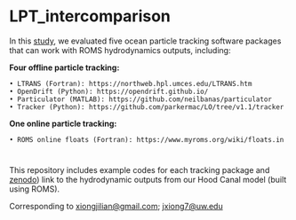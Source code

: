 # LPT_intercomparison

In this [study](https://gmd.copernicus.org/preprints/gmd-2023-45/gmd-2023-45.pdf), we evaluated five ocean particle tracking software packages that can work with ROMS hydrodynamics outputs, including:

**Four offline particle tracking:**
  
    • LTRANS (Fortran): https://northweb.hpl.umces.edu/LTRANS.htm
    • OpenDrift (Python): https://opendrift.github.io/
    • Particulator (MATLAB): https://github.com/neilbanas/particulator
    • Tracker (Python): https://github.com/parkermac/LO/tree/v1.1/tracker
**One online particle tracking:**

    • ROMS online floats (Fortran): https://www.myroms.org/wiki/floats.in   
#
This repository includes example codes for each tracking package and [zenodo](https://zenodo.org/records/10223144)) link to the hydrodynamic outputs from our Hood Canal model (built using ROMS).

Corresponding to xiongjilian@gmail.com; jxiong7@uw.edu
